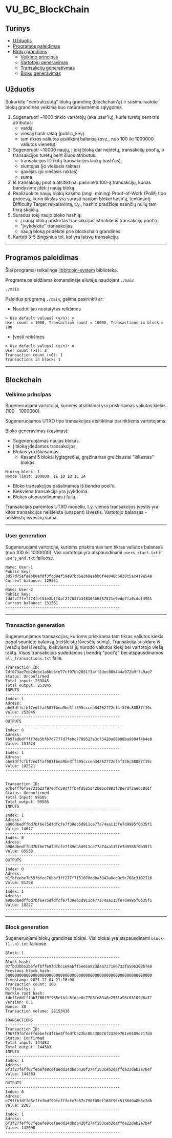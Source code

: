 # VU_BC_BlockChain

## Turinys
- [Užduotis](#užduotis)
- [Programos paleidimas](#programos-paleidimas)
- [Blokų grandinės](#blockchain)
  - [Veikimo principas](#veikimo-principas)
  - [Vartotojų generavimas](#user-generation)
  - [Transakcijų generativmas](#transaction-generation)
  - [Blokų generavimas](#block-generation)
 
## Užduotis
Sukurkite "centralizuotą" blokų grandinę (blockchain'ą) ir susimuliuokite blokų grandinės veikimą kuo natūralesnėmis sąlygomis. 

1. Sugeneruoti ~1000 tinklo vartotojų (aka user'ių), kurie turėtų bent tris atributus:
   - vardą.
   - viešąjį hash raktą (public_key).
   - tam tikros valiutos atsitiktinį balansą (pvz., nuo 100 iki 1000000 valiutos vienetų).
2. Sugeneruoti ~10000 naujų, į jokį bloką dar neįdėtų, transakcijų pool'ą, o transakcijos turėtų bent šiuos atributus:
   - transakcijos ID (kitų transakcijos laukų hash'as),
   - siuntėjas (jo viešasis raktas)
   - gavėjas (jo viešasis raktas)
   - suma
3. Iš transakcijų pool'o atsitiktinai pasirinkti 100-ą transakcijų, kurias bandysime įdėti į naują bloką.
4. Realizuokite naujų blokų kasimo (angl. mining) Proof-of-Work (PoW) tipo procesą, kurio tikslas yra surasti naujam blokui hash'ą, tenkinantį
Difficulty Target reikalavimą, t.y., hash'o pradžioje esančių nulių tam tikrą skaičių.
5. Suradus tokį naujo bloko hash'ą:
   - į naują bloką priskirtas transakcijas ištrinkite iš transakcijų pool'o.
   - "įvykdykite" transakcijas.
   - naują bloką pridėkite prie blockchain grandinės.
6. Kartoti 3-5 žingsnius tol, kol yra laisvų transakcijų.
---

## Programos paleidimas
Šiai programai reikalinga [libbitcoin-system](https://github.com/libbitcoin/libbitcoin-system#installation) biblioteka.

Programa paleidžiama komandinėje eilutėje naudojant `./main`.
```shell
./main
```
Paleidus programą `./main`, galima pasirinkti ar:
- Naudoti jau nustatytas reikšmes
```shell
> Use default values? (y/n): y
User count = 1000, Transaction count = 10000, Transactions in block = 100
```
- Įvesti reikšmes
```shell
> Use default values? (y/n): n
User count (>1): 2
Transaction count (>0): 1
Transactions in block: 1
```
---

## Blockchain
### Veikimo principas
Sugeneruojami vartotojai, kuriems atsitiktinai yra priskiriamas valiutos kiekis (100 - 1000000).

Sugeneruojamos UTXO tipo transakcijos atsitiktinai parinktiems vartotojams.

Bloko generavimas (kasimas):
- Sugeneruojamas naujas blokas.
- Į bloką įdedamos transakcijos.
- Blokas yra iškasamas.
  - Kasami 5 blokai lygiagrečiai, grąžinamas greičiausiai "iškastas" blokas.
```
Mining block: 1
Nonce limit: 100000, 1E 1D 1B 1C 1A
```
- Bloko transakcijos pašalinamos iš bendro pool'o.
- Kiekviena transakcija yra įvykdoma.
- Blokas atspausdinamas į failą.

Transakcijos paremtos UTXO modeliu, t.y. vienos transakcijos įvestis yra kitos transakcijos neišleista (unspent) išvestis. Vartotojo balansas - neišleistų išvesčių suma.

---
### User generation
Sugeneruojami vartotojai, kuriems priskiramas tam tikras valiutos balansas (nuo 100 iki 1000000). Visi vartotojai yra atspausdinami `users_start.txt` ir `users_end.txt` failuose.
```shell
Name: User-1
Public key: 3d57d75efaebb8efdf3fdd9ef59e97bb6e3b9eabb6f4e048c6030c5ac419e54e
Current balance: 129021
--------------------------------------------------
Name: User-2
Public key: fddfcf7feff74fef53e3bffdaf2f7637b348104b6257521e9ede7fa0cddf4951
Current balance: 131561
--------------------------------------------------
```
---
### Transaction generation
Sugeneruojamos transakcijos, kurioms priskirama tam tikras valiutos kiekis pagal sountėjo balansą (neišleistų išvesčių sumą). Transakcija susidaro iš įvesčių bei išvesčių, kiekviena iš jų nurodo valiutos kiekį bei vartotojo viešą raktą. Visos transakcijos sudedamos į bendrą "pool'ą" bei atspausdinamos `all_transactions.txt` faile.
```shell
Transaction ID: 7df073ae7eb2debe1a6bc6fe77cf97bb2651f3aff2dec08d444a972b9ffa9ae7
Status: Unconfirmed
Total input: 253845
Total output: 253845
INPUTS
--------------------------------------------------
Index: 1
Adress: a6e5dffcfbf7edffaf507fbea9be3ff395cccea34262772ef4f326c88887f19c
Value: 253845
--------------------------------------------------
OUTPUTS
--------------------------------------------------
Index: 0
Adress: fb9fedbdffff7de5bfb7d7777d7febc7799527a3c73420a88898ba9894f4b4e8
Value: 151324
--------------------------------------------------
Index: 1
Adress: a6e5dffcfbf7edffaf507fbea9be3ff395cccea34262772ef4f326c88887f19c
Value: 102521
--------------------------------------------------


Transaction ID: e7befff6fae723b22f97edfc59dfffbafd525d42b0bcd983f70e7df2aebc8d1f
Status: Unconfirmed
Total input: 99585
Total output: 99585
INPUTS
--------------------------------------------------
Index: 1
Adress: a986dbedffbd7bf6e75dfdfcfe7f39eb5d911ce77a74aa115fe7d9985f0b35f1
Value: 14047
--------------------------------------------------
Index: 0
Adress: a986dbedffbd7bf6e75dfdfcfe7f39eb5d911ce77a74aa115fe7d9985f0b35f1
Value: 85538
--------------------------------------------------
OUTPUTS
--------------------------------------------------
Index: 0
Adress: b1fbfeebe7b55fbfec76bbf3ff277f7f51070ddba3942a0ec9c9c768c3102716
Value: 81358
--------------------------------------------------
Index: 1
Adress: a986dbedffbd7bf6e75dfdfcfe7f39eb5d911ce77a74aa115fe7d9985f0b35f1
Value: 18227
--------------------------------------------------
```
---
### Block generation
Sugeneruojami blokų grandinės blokai. Visi blokai yra atspausdinami `block-(1..n).txt` failuose.
```shell
Block: 1
--------------------------------------------------
Block hash: 07fbd3bb52b5fefbffe9fd7bc1e9abff5ee5a923daa727186732fa506368b7e8
Previous block hash: 0000000000000000000000000000000000000000000000000000000000000000
Timestamp: 2021-11-04 21:16:08
Transaction count: 100
Difficulty: 1
Merkle root hash: fdef1eddfffab7766f9f985efbfc5fdbe0c7708fe83a0e2551a93c03109d0a7f
Version: 0.1
Nonce: 30
Transaction volume: 28153436

TRANSACTIONS
--------------------------------------------------
Transaction ID: f967f9fafdeffdebefc4f1be3ffedfbb22bc8bc30076f2320e761e9489d717d4
Status: Confirmed
Total input: 144383
Total output: 144383
INPUTS
--------------------------------------------------
Index: 1
Adress: 6f3f27feff67febefe8cefaedd14dbdb420f274f153ceb2daffda22dab2a7b4f
Value: 144383
--------------------------------------------------
OUTPUTS
--------------------------------------------------
Index: 0
Adress: e79ffbfdffd3cffefbdf99fcfffefe7e67c790f85ef168f96c5136d0a8b6c2db
Value: 2285
--------------------------------------------------
Index: 1
Adress: 6f3f27feff67febefe8cefaedd14dbdb420f274f153ceb2daffda22dab2a7b4f
Value: 142098
--------------------------------------------------
```
